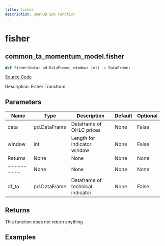```yaml
---
title: fisher
description: OpenBB SDK Function
---
```


# fisher

## common_ta_momentum_model.fisher

```python title='openbb_terminal/common/technical_analysis/momentum_model.py'
def fisher(data: pd.DataFrame, window: int) -> DataFrame:
```
[Source Code](https://github.com/OpenBB-finance/OpenBBTerminal/tree/main/openbb_terminal/common/technical_analysis/momentum_model.py#L165)

Description: Fisher Transform

## Parameters

| Name | Type | Description | Default | Optional |
| ---- | ---- | ----------- | ------- | -------- |
| data | pd.DataFrame | Dataframe of OHLC prices | None | False |
| window | int | Length for indicator window | None | False |
| Returns | None | None | None | None |
| ---------- | None | None | None | None |
| df_ta | pd.DataFrame | Dataframe of technical indicator | None | False |

## Returns

This function does not return anything

## Examples


